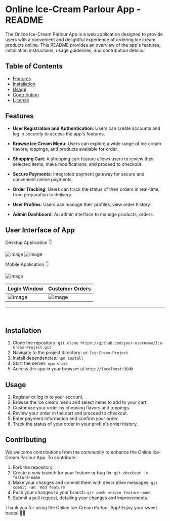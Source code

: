 # Online Ice-Cream Parlour App - README

The Online Ice-Cream Parlour App is a web application designed to provide users with a convenient and delightful experience of ordering ice cream products online. This README provides an overview of the app's features, installation instructions, usage guidelines, and contribution details.

## Table of Contents

- [Features](#features)
- [Installation](#installation)
- [Usage](#usage)
- [Contributing](#contributing)
- [License](#license)

## Features

- **User Registration and Authentication**: Users can create accounts and log in securely to access the app's features.

- **Browse Ice Cream Menu**: Users can explore a wide range of ice cream flavors, toppings, and products available for order.

- **Shopping Cart**: A shopping cart feature allows users to review their selected items, make modifications, and proceed to checkout.

- **Secure Payments**: Integrated payment gateway for secure and convenient online payments.

- **Order Tracking**: Users can track the status of their orders in real-time, from preparation to delivery.

- **User Profiles**: Users can manage their profiles, view order history.

- **Admin Dashboard**: An admin interface to manage products, orders.

## User Interface of App
Desktop Application 👇

![image](https://github.com/AtharvaJoshi12/Online-Ice-Cream-Parlour-App/assets/92630905/7c7561bf-3266-4a20-a251-9f6e3af8c5f7)
![image](https://github.com/AtharvaJoshi12/Online-Ice-Cream-Parlour-App/assets/92630905/32833edd-a4a6-4949-8511-00f3dd148ee8)


Mobile Application 👇

![image](https://github.com/AtharvaJoshi12/Online-Ice-Cream-Parlour-App/assets/92630905/85707035-aa01-4f7e-97ba-8df54dec80cc)


|Login Window | Customer Orders |
|------------|------------|
| ![image](https://github.com/AtharvaJoshi12/Online-Ice-Cream-Parlour-App/assets/92630905/5928beeb-e761-4e6e-ac60-7a591c0762ab)| ![image](https://github.com/AtharvaJoshi12/Online-Ice-Cream-Parlour-App/assets/92630905/042d53a2-b90c-4310-909f-0f347d4ff311)|


<hr>
<br>

## Installation

1. Clone the repository: `git clone https://github.com/your-username/Ice-Cream-Project.git`
2. Navigate to the project directory: `cd Ice-Cream-Project`
3. Install dependencies: `npm install`
4. Start the server: `npm start`
5. Access the app in your browser at `http://localhost:3000`

## Usage

1. Register or log in to your account.
2. Browse the ice cream menu and select items to add to your cart.
3. Customize your order by choosing flavors and toppings.
4. Review your order in the cart and proceed to checkout.
5. Enter payment information and confirm your order.
6. Track the status of your order in your profile's order history.

## Contributing

We welcome contributions from the community to enhance the Online Ice-Cream Parlour App. To contribute:

1. Fork the repository.
2. Create a new branch for your feature or bug fix: `git checkout -b feature-name`
3. Make your changes and commit them with descriptive messages: `git commit -am 'Add feature'`
4. Push your changes to your branch: `git push origin feature-name`
5. Submit a pull request, detailing your changes and improvements.

Thank you for using the Online Ice-Cream Parlour App! Enjoy your sweet treats! 🍦🍨
